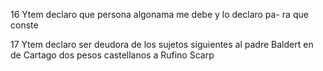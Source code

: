 16 Ytem declaro que persona algonama me debe y lo declaro pa- ra que conste

17 Ytem declaro ser deudora de los sujetos siguientes al padre Baldert en de Cartago dos pesos castellanos a Rufino Scarp